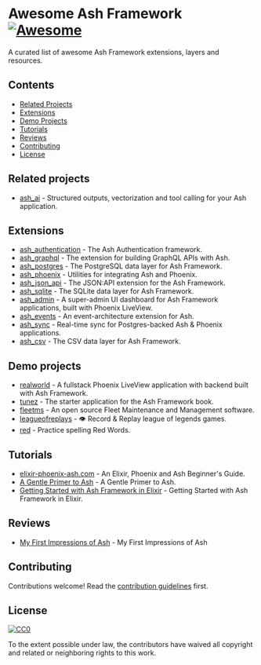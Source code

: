 # Awesome Ash Framework [![Awesome](https://awesome.re/badge.svg)](https://awesome.re)

A curated list of awesome Ash Framework extensions, layers and resources.

## Contents

- [Related Projects](#related-projects)
- [Extensions](#extensions)
- [Demo Projects](#demo-projects)
- [Tutorials](#tutorials)
- [Reviews](#reviews)
- [Contributing](#contributing)
- [License](#license)

## Related projects

- [ash_ai](https://github.com/ash-project/ash_ai) - Structured outputs, vectorization and tool calling for your Ash application.

## Extensions

- [ash_authentication](https://github.com/team-alembic/ash_authentication) - The Ash Authentication framework.
- [ash_graphql](https://github.com/ash-project/ash_graphql) - The extension for building GraphQL APIs with Ash.
- [ash_postgres](https://github.com/ash-project/ash_postgres) - The PostgreSQL data layer for Ash Framework.
- [ash_phoenix](https://github.com/ash-project/ash_phoenix) - Utilities for integrating Ash and Phoenix.
- [ash_json_api](https://github.com/ash-project/ash_json_api) - The JSON:API extension for the Ash Framework.
- [ash_sqlite](https://github.com/ash-project/ash_sqlite) - The SQLite data layer for Ash Framework. 
- [ash_admin](https://github.com/ash-project/ash_admin) - A super-admin UI dashboard for Ash Framework applications, built with Phoenix LiveView. 
- [ash_events](https://github.com/ash-project/ash_events) - An event-architecture extension for Ash. 
- [ash_sync](https://github.com/ash-project/ash_sync) - Real-time sync for Postgres-backed Ash & Phoenix applications. 
- [ash_csv](https://github.com/ash-project/ash_csv) - The CSV data layer for Ash Framework.

## Demo projects

- [realworld](https://github.com/team-alembic/realworld) - A fullstack Phoenix LiveView application with backend built with Ash Framework.
- [tunez](https://github.com/sevenseacat/tunez) - The starter application for the Ash Framework book.
- [fleetms](https://github.com/jmnda-dev/fleetms) - An open source Fleet Maintenance and Management software.
- [leagueofreplays](https://github.com/mrdotb/leagueofreplays) - 👁️ Record & Replay league of legends games.
- [red](https://github.com/dewetblomerus/red) - Practice spelling Red Words.

## Tutorials

- [elixir-phoenix-ash.com](https://elixir-phoenix-ash.com) - An Elixir, Phoenix and Ash Beginner's Guide.
- [A Gentle Primer to Ash](https://jon.hk/elixir/ash/a-gentle-primer-to-ash) - A Gentle Primer to Ash.
- [Getting Started with Ash Framework in Elixir](https://optimum.ba/blog/getting-started-with-ash-framework-in-elixir) - Getting Started with Ash Framework in Elixir.

## Reviews

- [My First Impressions of Ash](https://dewetblomerus.com/2023/11/26/first-thoughts-on-ash.html) - My First Impressions of Ash

## Contributing

Contributions welcome! Read the [contribution guidelines](CONTRIBUTING.md) first.

## License

[![CC0](https://mirrors.creativecommons.org/presskit/buttons/88x31/svg/cc-zero.svg)](https://creativecommons.org/publicdomain/zero/1.0)

To the extent possible under law, the contributors have waived all copyright and related or neighboring rights to this work.
